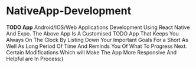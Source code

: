# NativeApp-Development
**TODO App**
Android/IOS/Web Applications Development Using React Native And Expo.
The Above App Is A Customised TODO App That Keeps You Always On The Clock By Listing Down Your Important Goals For a Short As Well As Long Period Of Time And Reminds You Of What To Progress Next.
Certain Modifications Which  will Make The App More Responsive And Helpful are In Process:)
